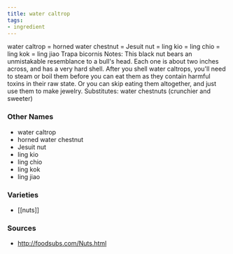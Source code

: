 ```yaml
---
title: water caltrop
tags:
- ingredient
---
```

water caltrop = horned water chestnut = Jesuit nut = ling kio = ling chio = ling kok = ling jiao Trapa bicornis Notes: This black nut bears an unmistakable resemblance to a bull's head. Each one is about two inches across, and has a very hard shell. After you shell water caltrops, you'll need to steam or boil them before you can eat them as they contain harmful toxins in their raw state. Or you can skip eating them altogether, and just use them to make jewelry. Substitutes: water chestnuts (crunchier and sweeter)

### Other Names

* water caltrop
* horned water chestnut
* Jesuit nut
* ling kio
* ling chio
* ling kok
* ling jiao

### Varieties

* [[nuts]]

### Sources
* http://foodsubs.com/Nuts.html
